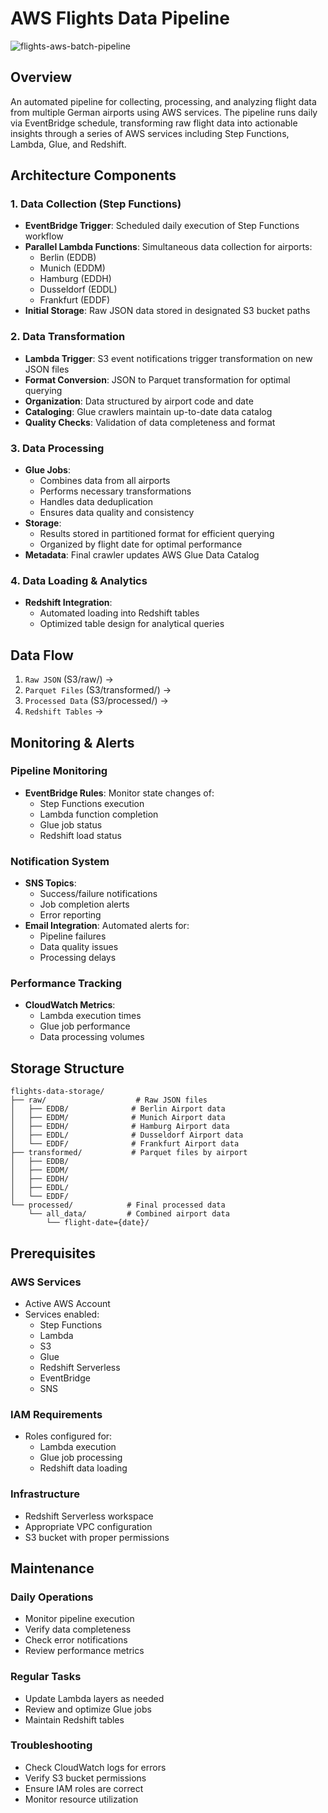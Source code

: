 # AWS Flights Data Pipeline

![flights-aws-batch-pipeline](https://github.com/user-attachments/assets/52b62b5c-4eb3-4a67-b37d-4a63c32934c2)
## Overview
An automated pipeline for collecting, processing, and analyzing flight data from multiple German airports using AWS services. The pipeline runs daily via EventBridge schedule, transforming raw flight data into actionable insights through a series of AWS services including Step Functions, Lambda, Glue, and Redshift.

## Architecture Components

### 1. Data Collection (Step Functions)
- **EventBridge Trigger**: Scheduled daily execution of Step Functions workflow
- **Parallel Lambda Functions**: Simultaneous data collection for airports:
  - Berlin (EDDB)
  - Munich (EDDM) 
  - Hamburg (EDDH)
  - Dusseldorf (EDDL)
  - Frankfurt (EDDF)
- **Initial Storage**: Raw JSON data stored in designated S3 bucket paths

### 2. Data Transformation
- **Lambda Trigger**: S3 event notifications trigger transformation on new JSON files
- **Format Conversion**: JSON to Parquet transformation for optimal querying
- **Organization**: Data structured by airport code and date
- **Cataloging**: Glue crawlers maintain up-to-date data catalog
- **Quality Checks**: Validation of data completeness and format

### 3. Data Processing
- **Glue Jobs**: 
  - Combines data from all airports
  - Performs necessary transformations
  - Handles data deduplication
  - Ensures data quality and consistency
- **Storage**: 
  - Results stored in partitioned format for efficient querying
  - Organized by flight date for optimal performance
- **Metadata**: Final crawler updates AWS Glue Data Catalog

### 4. Data Loading & Analytics
- **Redshift Integration**: 
  - Automated loading into Redshift tables
  - Optimized table design for analytical queries

## Data Flow
1. `Raw JSON` (S3/raw/) → 
2. `Parquet Files` (S3/transformed/) → 
3. `Processed Data` (S3/processed/) → 
4. `Redshift Tables` → 

## Monitoring & Alerts

### Pipeline Monitoring
- **EventBridge Rules**: Monitor state changes of:
  - Step Functions execution
  - Lambda function completion
  - Glue job status
  - Redshift load status

### Notification System
- **SNS Topics**: 
  - Success/failure notifications
  - Job completion alerts
  - Error reporting
- **Email Integration**: Automated alerts for:
  - Pipeline failures
  - Data quality issues
  - Processing delays

### Performance Tracking
- **CloudWatch Metrics**:
  - Lambda execution times
  - Glue job performance
  - Data processing volumes

## Storage Structure
```
flights-data-storage/
├── raw/                    # Raw JSON files
│   ├── EDDB/              # Berlin Airport data
│   ├── EDDM/              # Munich Airport data
│   ├── EDDH/              # Hamburg Airport data
│   ├── EDDL/              # Dusseldorf Airport data
│   └── EDDF/              # Frankfurt Airport data
├── transformed/           # Parquet files by airport
│   ├── EDDB/
│   ├── EDDM/
│   ├── EDDH/
│   ├── EDDL/
│   └── EDDF/
└── processed/            # Final processed data
    └── all_data/         # Combined airport data
        └── flight-date={date}/
```

## Prerequisites

### AWS Services
- Active AWS Account
- Services enabled:
  - Step Functions
  - Lambda
  - S3
  - Glue
  - Redshift Serverless
  - EventBridge
  - SNS

### IAM Requirements
- Roles configured for:
  - Lambda execution
  - Glue job processing
  - Redshift data loading

### Infrastructure
- Redshift Serverless workspace
- Appropriate VPC configuration
- S3 bucket with proper permissions

## Maintenance

### Daily Operations
- Monitor pipeline execution
- Verify data completeness
- Check error notifications
- Review performance metrics

### Regular Tasks
- Update Lambda layers as needed
- Review and optimize Glue jobs
- Maintain Redshift tables

### Troubleshooting
- Check CloudWatch logs for errors
- Verify S3 bucket permissions
- Ensure IAM roles are correct
- Monitor resource utilization
